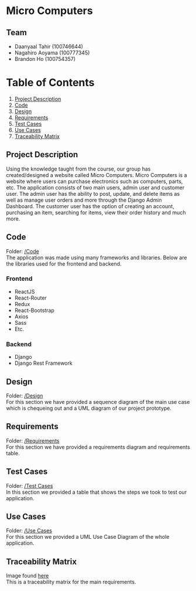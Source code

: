 # Micro Computers

## Team
- Daanyaal Tahir (100746644)
- Nagahiro Aoyama (100777345)
- Brandon Ho (100754357)

# Table of Contents
1. [Project Description](#description)
2. [Code](#code)
3. [Design](#design)
4. [Requirements](#requirements)
5. [Test Cases](#test-cases)
6. [Use Cases](#use-cases)
7. [Traceability Matrix](#traceability-matrix)

## Project Description
Using the knowledge taught from the course, our group has created/designed a website called Micro Computers. Micro Computers is a website where users can purchase electronics such as computers, parts, etc. The application consists of two main users, admin user and customer user. The admin user has the ability to post, update, and delete items as well as manage user orders and more through the Django Admin Dashboard. The customer user has the option of creating an account, purchasing an item, searching for items, view their order history and much more. 
## Code
Folder: [/Code](https://github.com/BrandonHoBH/OnlineElectronicsWebsite/tree/main/Code)  
The application was made using many frameworks and libraries. Below are the libraries used for the frontend and backend. 

### Frontend
- ReactJS
- React-Router
- Redux
- React-Bootstrap
- Axios
- Sass
- Etc.

### Backend
- Django
- Django Rest Framework

## Design
Folder: [/Design](https://github.com/BrandonHoBH/OnlineElectronicsWebsite/tree/main/Design)  
For this section we have provided a sequence diagram of the main use case which is chequeing out and a UML diagram of our project prototype. 
## Requirements
Folder: [/Requirements](https://github.com/BrandonHoBH/OnlineElectronicsWebsite/tree/main/Requirements)  
For this section we have provided a requirements diagram and requirements table. 
## Test Cases
Folder: [/Test Cases](https://github.com/BrandonHoBH/OnlineElectronicsWebsite/tree/main/Test%20Case)   
In this section we provided a table that shows the steps we took to test our application.
## Use Cases
Folder: [/Use Cases](https://github.com/BrandonHoBH/OnlineElectronicsWebsite/tree/main/Use%20Cases)   
For this section we provided a UML Use Case Diagram of the whole application. 
## Traceability Matrix
Image found [here](https://github.com/BrandonHoBH/OnlineElectronicsWebsite/blob/main/Traceability%20Matrix.png)   
This is a traceability matrix for the main requirements. 
